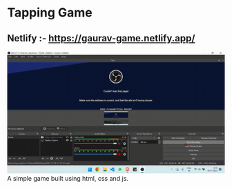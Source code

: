 # Tapping Game
## Netlify :- https://gaurav-game.netlify.app/

![Tapping Game](./media/abc.gif)
A simple game built using html, css and js.
